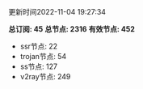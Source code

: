 更新时间2022-11-04 19:27:34

**总订阅: 45**
**总节点: 2316**
**有效节点: 452**
- ssr节点: 22
- trojan节点: 54
- ss节点: 127
- v2ray节点: 249

